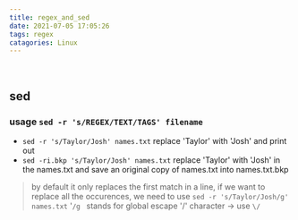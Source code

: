 ```yaml
---
title: regex_and_sed
date: 2021-07-05 17:05:26
tags: regex
catagories: Linux
---
```

</br>
<!--more -->

## sed

### usage `sed -r 's/REGEX/TEXT/TAGS' filename` 
* `sed -r 's/Taylor/Josh' names.txt` replace 'Taylor' with 'Josh' and print out
* `sed -ri.bkp 's/Taylor/Josh' names.txt` replace 'Taylor' with 'Josh' in the names.txt and save an original copy of names.txt into names.txt.bkp
> by default it only replaces the first match in a line, if we want to replace all the occurences, we need to use `sed -r 's/Taylor/Josh/g' names.txt` '`/g ` stands for global
> escape '/' character -> use `\/` 